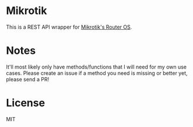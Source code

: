 # Mikrotik

This is a REST API wrapper for [Mikrotik's Router OS](https://help.mikrotik.com/docs/display/ROS/REST+API).

# Notes

It'll most likely only have methods/functions that I will need for my own use cases. Please create an issue if a method you need is missing or better yet, please send a PR!


# License

MIT

